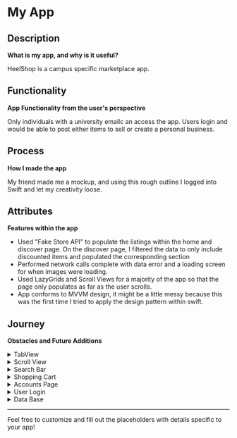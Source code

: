 # My App

## Description
**What is my app, and why is it useful?**

HeelShop is a campus specific marketplace app.

## Functionality
**App Functionality from the user's perspective**

Only individuals with a university emailc an access the app. Users login and would be able to post either items to sell or create a personal business.

## Process
**How I made the app**

My friend made me a mockup, and using this rough outline I logged into Swift and let my creativity loose.

## Attributes
**Features within the app**

- Used "Fake Store API" to populate the listings within the home and discover page. On the discover page, I filtered the data to only include discounted items and populated the corresponding section
- Performed network calls complete with data error and a loading screen for when images were loading.
- Used LazyGrids and Scroll Views for a majority of the app so that the page only populates as far as the user scrolls.
- App conforms to MVVM design, it might be a little messy because this was the first time I tried to apply the design pattern within swift.

## Journey
**Obstacles and Future Additions**

<details>
  <summary>TabView</summary>
  Successfully incorporated a TabView
</details>

<details>
  <summary>Scroll View</summary>
  Successfully incorporated a scroll view
</details>

<details>
  <summary>Search Bar</summary>
  Work in progress, managed to create a search bar to filter in user input but I need to figure out how to make it a reusable view as well as make another view "pop up" while the user is typing in the search bar.
</details>

<details>
  <summary>Shopping Cart</summary>
  I want this cart to show all the items users have liked and palce it in their bag.
</details>

<details>
  <summary>Accounts Page</summary>
  Still a work in progress, I want this page to show user information tied to their account and listings.
</details>

<details>
  <summary>User Login</summary>
  Still a work in progress, I want for the login to only accent emails ending in "unc.edu"
</details>

<details>
  <summary>Data Base</summary>
  While the app is currently tied to a mockdata API, I hope to be able to create my own data base complete with user account information, listings, and businesses.
</details>



---

Feel free to customize and fill out the placeholders with details specific to your app!
